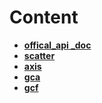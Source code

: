 # Content

* **[offical_api _doc](http://matplotlib.org/api/pyplot_api.html)**
* **[scatter](https://github.com/bobkentt/Learning-machine-from-scratch-/blob/master/practice/matplotlib_pyplot/scatter.md)**
* **[axis](https://github.com/bobkentt/Learning-machine-from-scratch-/blob/master/practice/matplotlib_pyplot/axis.md)**
* **[gca](https://github.com/bobkentt/Learning-machine-from-scratch-/blob/master/practice/matplotlib_pyplot/axis.md)**
* **[gcf](https://github.com/bobkentt/Learning-machine-from-scratch-/blob/master/practice/matplotlib_pyplot/axis.md)**
